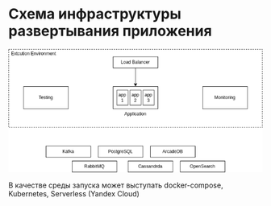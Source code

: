 # Схема инфраструктуры развертывания приложения

![Infrastructure](./img/M2L2-infrastructure.drawio.png)

В качестве среды запуска может выступать docker-compose, Kubernetes,
Serverless (Yandex Cloud)
